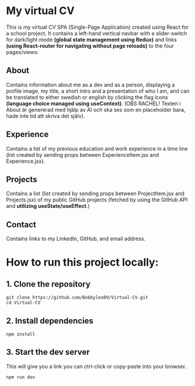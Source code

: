   
# My virtual CV

This is my virtual CV SPA (Single-Page Application) created using React for a school project. It contains a left-hand vertical navbar with a slider-switch for dark/light mode **(global state management using Redux)** and links **(using React-router for navigating without page reloads)** to the four pages/views:

## About  
Contains information about me as a dev and as a person, displaying a profile image, my title, a short intro and a presentation of who I am, and can be translated to either swedish or english by clicking the flag icons **(language choice managed using useContext)**. (OBS RACHEL! Texten i About är genererad med hjälp av AI och ska ses som en placeholder bara, hade inte tid att skriva det själv).

## Experience  
Contains a list of my previous education and work experience in a time line (list created by sending props between ExperienceItem.jsx and Experience.jsx).

## Projects  
Contains a list (list created by sending props between ProjectItem.jsx and Projects.jsx) of my public GitHub projects (fetched by using the GitHub API and **utilizing useState/useEffect**.)

## Contact
Contains links to my LinkedIn, GitHub, and email address.

# How to run this project locally:
## 1. Clone the repository
```
git clone https://github.com/Bobbyloo89/Virtual-CV.git
cd Virtual-CV
```
## 2. Install dependencies
```
npm install
```
## 3. Start the dev server
This will give you a link you can ctrl-click or copy-paste into your browser.
```
npm run dev
```
